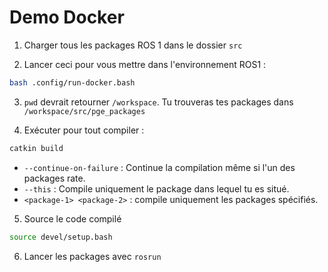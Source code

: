 # Demo Docker

1. Charger tous les packages ROS 1 dans le dossier `src`

2. Lancer ceci pour vous mettre dans l'environnement ROS1 :
```bash
bash .config/run-docker.bash
```

3. `pwd` devrait retourner `/workspace`. Tu trouveras tes packages dans `/workspace/src/pge_packages`

4. Exécuter pour tout compiler :
```bash
catkin build
```
- `--continue-on-failure` : Continue la compilation même si l'un des packages rate.
- `--this` : Compile uniquement le package dans lequel tu es situé.
- `<package-1> <package-2>` : compile uniquement les packages spécifiés.

5. Source le code compilé
```bash
source devel/setup.bash
```

6. Lancer les packages avec `rosrun`
